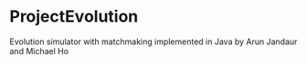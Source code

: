 # ProjectEvolution

Evolution simulator with matchmaking implemented in Java by Arun Jandaur and Michael Ho
